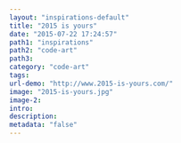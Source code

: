 ```yaml
---
layout: "inspirations-default"
title: "2015 is yours"
date: "2015-07-22 17:24:57"
path1: "inspirations"
path2: "code-art"
path3:
category: "code-art"
tags:
url-demo: "http://www.2015-is-yours.com/"
image: "2015-is-yours.jpg"
image-2:
intro:
description:
metadata: "false"
---
```

